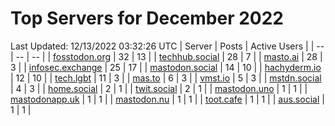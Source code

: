 # Top Servers for December 2022
Last Updated: 12/13/2022 03:32:26 UTC
| Server | Posts | Active Users |
| -- | -- | -- |
| [fosstodon.org](https://fosstodon.org/tags/PowerShell) | 32 | 13 |
| [techhub.social](https://techhub.social/tags/PowerShell) | 28 | 7 |
| [masto.ai](https://masto.ai/tags/PowerShell) | 28 | 3 |
| [infosec.exchange](https://infosec.exchange/tags/PowerShell) | 25 | 17 |
| [mastodon.social](https://mastodon.social/tags/PowerShell) | 14 | 10 |
| [hachyderm.io](https://hachyderm.io/tags/PowerShell) | 12 | 10 |
| [tech.lgbt](https://tech.lgbt/tags/PowerShell) | 11 | 3 |
| [mas.to](https://mas.to/tags/PowerShell) | 6 | 3 |
| [vmst.io](https://vmst.io/tags/PowerShell) | 5 | 3 |
| [mstdn.social](https://mstdn.social/tags/PowerShell) | 4 | 3 |
| [home.social](https://home.social/tags/PowerShell) | 2 | 1 |
| [twit.social](https://twit.social/tags/PowerShell) | 2 | 1 |
| [mastodon.uno](https://mastodon.uno/tags/PowerShell) | 1 | 1 |
| [mastodonapp.uk](https://mastodonapp.uk/tags/PowerShell) | 1 | 1 |
| [mastodon.nu](https://mastodon.nu/tags/PowerShell) | 1 | 1 |
| [toot.cafe](https://toot.cafe/tags/PowerShell) | 1 | 1 |
| [aus.social](https://aus.social/tags/PowerShell) | 1 | 1 |
